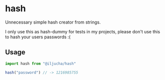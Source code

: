 # hash
Unnecessary simple hash creator from strings.

I only use this as hash-dummy for tests in my projects, please don't use this to hash your users passwords :(

## Usage
```javascript
import hash from "@iljucha/hash"

hash("password") // -> 1216985755
```
